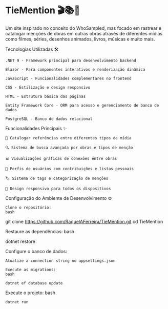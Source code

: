 # TieMention 🎬📚🎵

Um site inspirado no conceito do WhoSampled, mas focado em rastrear e catalogar menções de obras em outras obras através de diferentes mídias como filmes, séries, desenhos animados, livros, músicas e muito mais.

Tecnologias Utilizadas 🛠️

    .NET 9 - Framework principal para desenvolvimento backend

    Blazor - Para componentes interativos e renderização dinâmica

    JavaScript - Funcionalidades complementares no frontend

    CSS - Estilização e design responsivo

    HTML - Estrutura básica das páginas

    Entity Framework Core - ORM para acesso e gerenciamento de banco de dados

    PostgreSQL - Banco de dados relacional

Funcionalidades Principais ✨

    🎥 Catalogar referências entre diferentes tipos de mídia

    🔍 Sistema de busca avançada por obras e tipos de menção

    📊 Visualizações gráficas de conexões entre obras

    👥 Perfis de usuários com contribuições e listas pessoais

    🏷️ Sistema de tags e categorização de menções

    📱 Design responsivo para todos os dispositivos

Configuração do Ambiente de Desenvolvimento ⚙️

    Clone o repositório:
    bash

git clone https://github.com/RaquelAFerreira/TieMention.git
cd TieMention

Restaure as dependências:
bash

dotnet restore

Configure o banco de dados:

    Atualize a connection string no appsettings.json

    Execute as migrations:
    bash

    dotnet ef database update

Execute o projeto:
bash

    dotnet run

